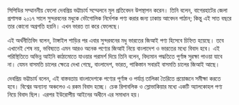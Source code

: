 সিপিডির সম্মাননীয় ফেলো দেবপ্রিয় ভট্টাচার্য সম্মেলনে মূল প্রতিবেদন উপস্থাপন করেন। তিনি বলেন, বাগেরহাটের জেলা প্রশাসক ২০১৭ সালে সুন্দরবনের মধুকে ভৌগোলিক নির্দেশক পণ্য করার জন্য ঢাকায় আবেদন পাঠান; কিন্তু এই সাত বছরে তার কোনো অগ্রগতি হয়নি। এখন ভারত তা করে ফেলেছে।

এই অর্থনীতিবিদ বলেন, টাঙ্গাইল শাড়ির পর এবার সুন্দরবনের মধু ভারতের জিআই পণ্য হিসেবে চিহ্নিত হয়েছে। তবে এখানেই শেষ নয়, ভবিষ্যতে এমন আরও অনেক পণ্যের জিআই নিয়ে বাংলাদেশ ও ভারতের মধ্যে বিবাদ হবে। এই পরিস্থিতিতে অভিন্ন আইনি কাঠামোতে যাওয়ার পরামর্শ দিয়ে তিনি বলেন, বিদ্যমান পদ্ধতিতে পূর্ণাঙ্গ সুরক্ষা পাওয়া যাবে না। যেমন বাসমতি চালের ক্ষেত্রে দেখা গেছে, বাংলাদেশ, ভারত, পাকিস্তান সবারই বাসমতি চালের জিআই আছে।

দেবপ্রিয় ভট্টাচার্য বলেন, এই বাস্তবতায় বাংলাদেশকে পণ্যের পূর্ণাঙ্গ ও পর্যাপ্ত তালিকা তৈরিতে প্রয়োজনে সমীক্ষা করতে হবে। বিশ্বের অন্যান্য অঞ্চলেও এ রকম বিবাদ হচ্ছে। চেক রিপাবলিক ও স্লোভাকিয়ার মধ্যে একটি অ্যালকোহল পণ্য নিয়ে বিবাদ ছিল। এরপর ইউরোপীয় আইনের অধীনে এর সমাধান হয়।
